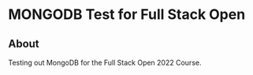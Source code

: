# MONGODB Test for Full Stack Open


## About
Testing out MongoDB for the Full Stack Open 2022 Course.
